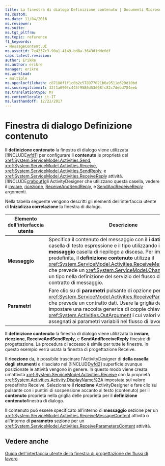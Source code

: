 ```yaml
---
title: La finestra di dialogo Definizione contenuto | Documenti Microsoft
ms.custom: 
ms.date: 11/04/2016
ms.reviewer: 
ms.suite: 
ms.tgt_pltfrm: 
ms.topic: reference
f1_keywords:
- MessageContent.UI
ms.assetid: 7e4237c3-90a1-4149-bd8a-3643d1dde0df
caps.latest.revision: 
author: ErikRe
ms.author: erikre
manager: erikre
ms.workload:
- multiple
ms.openlocfilehash: c87180f1f1c0b2c578977021b6a9511e629d10bd
ms.sourcegitcommit: 32f1a690fc445f9586d53698fc82c7debd784eeb
ms.translationtype: MT
ms.contentlocale: it-IT
ms.lasthandoff: 12/22/2017
---
```

# <a name="content-definition-dialog-box"></a>Finestra di dialogo Definizione contenuto
Il **definizione contenuto** la finestra di dialogo viene utilizzata [!INCLUDE[wfd1](../workflow-designer/includes/wfd1_md.md)] per configurare il **contenuto** le proprietà del <xref:System.ServiceModel.Activities.Send>, <xref:System.ServiceModel.Activities.Receive>, <xref:System.ServiceModel.Activities.SendReply>, e <xref:System.ServiceModel.Activities.ReceiveReply> attività. [!INCLUDE[crabout](../test/includes/crabout_md.md)]gli ActivityDesigner che utilizzano questa casella, vedere il [inviare](../workflow-designer/send-activity-designer.md), [ricezione](../workflow-designer/receive-activity-designer.md), [ReceiveAndSendReply](../workflow-designer/receiveandsendreply-template-designer.md), e [SendAndReceiveReply](../workflow-designer/sendandreceivereply-template-designer.md) argomenti.  
  
 Nella tabella seguente vengono descritti gli elementi dell'interfaccia utente di **Inizializza correlazione** la finestra di dialogo.  
  
|Elemento dell'interfaccia utente|Descrizione|  
|----------------|-----------------|  
|**Messaggio**|Specifica il contenuto del messaggio con il **i dati del messaggio** casella di testo espressione e il tipo utilizzando il **tipo di messaggio** casella di riepilogo a discesa. Per impostazione predefinita, il **definizione contenuto** utilizza il <xref:System.ServiceModel.Activities.ReceiveMessageContent>, che prevede un <xref:System.ServiceModel.Channels.Message> o un tipo nella definizione del servizio del flusso di lavoro di contratto di messaggio.|  
|**Parametri**|Fare clic su di **parametri** pulsante di opzione per utilizzare <xref:System.ServiceModel.Activities.ReceiveParametersContent>, che prevede un contratto dati. Usare la griglia dei dati per impostare una raccolta generica di coppie chiave/valore <xref:System.Activities.OutArgument> i cui valori vengono assegnati ai parametri variabili nel flusso di lavoro corrente.|  
  
 Il **definizione contenuto** la finestra di dialogo viene utilizzata la **inviare**, **ricezione**, **ReceiveAndSendReply**, e  **SendAndReceiveReply** finestre di progettazione. La procedura di accesso è simile per tutte le finestre. In questo esempio verrà usata la finestra di progettazione Receive.  
  
 Il **ricezione** da, è possibile trascinare l'ActivityDesigner di **della casella degli strumenti** e rilasciato nel [!INCLUDE[wfd2](../workflow-designer/includes/wfd2_md.md)] superficie ovunque posizionate le attività vengono in genere. In questo modo viene creata un'attività <xref:System.ServiceModel.Activities.Receive> con la proprietà <xref:System.Activities.Activity.DisplayName%2A> impostata sul valore predefinito Receive. Selezionare il **ricezione** ActivityDesigner e fare clic sul pulsante con i puntini di sospensione accanto al testo (contenuto) per il **contenuto** proprietà nella griglia delle proprietà per il **definizione contenuto**finestra di dialogo.  
  
 Il contenuto può essere specificato all'interno di **messaggio** sezione per un <xref:System.ServiceModel.Activities.ReceiveMessageContent> attività o all'interno di **parametro** sezione per un <xref:System.ServiceModel.Activities.ReceiveParametersContent> attività.  
  
## <a name="see-also"></a>Vedere anche  
 [Guida dell'interfaccia utente della finestra di progettazione dei flussi di lavoro](../workflow-designer/workflow-designer-ui-help.md)
